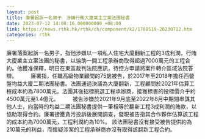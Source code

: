 ```yaml
---
layout: post
title: 廉署起訴一名男子　涉嫌行賄大廈業主立案法團秘書
date: 2023-07-12 14:08:16.000000000 +08:00
link: https://news.rthk.hk/rthk/ch/component/k2/1708519-20230712.htm
categories: rthk
---
```


廉署落案起訴一名男子，指他涉嫌以一項私人住宅大廈翻新工程的3成利潤，行賄大廈業主立案法團的秘書，以協助一間工程承辦商取得超過7000萬元的工程合約。他獲准保釋，明日在東區裁判法院應訊，待控方申請將案件轉介區域法院答辯。
　　 
廉署指，任職高級物業顧問的75歲被告，於2017年至2018年擔任西營盤均益大廈二期法團秘書。法團通過決議為大廈翻新，工程顧問於2021年估算工程成本約為7800萬元。法團其後招標挑選工程承辦商，接獲標書的投標價介乎約4500萬元至1.4億元。
　　 
被告涉嫌於2021年9月底至2022年8月中期間串謀其他人士，向當時的均益二期法團秘書提供一筆相等於翻新工程3成利潤的賄款，以協助取得合約。廉署接獲貪污投訴後展開調查，發現被告指其合作夥伴估算該工程的成本約為7000萬元，工程利潤約為10%。 該法團秘書沒有接受被告提供約為210萬元的利益，而懷疑涉案的工程承辦商亦沒有取得該翻新工程合約。

